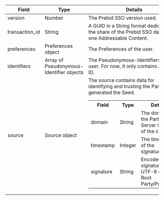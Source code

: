 
| Field                  | Type                                     | Details  |
|------------------------|------------------------------------------|----------|
| version                | Number                                   | The Prebid SSO version used.|
| transaction_id         | String                                   | A GUID in a String format dedicated to the share of the Prebid SSO data for one Addressable Content.|
| preferences            | Preferences object                       | The Preferences of the user.|
| identifiers            | Array of Pseudonymous-Identifier objects | The Pseudonymous-Identifiers of the user. For now, it only contains a Prebid ID.|
| source                 | Source object                            | The source contains data for identifying and trusting the Party that generated the Seed.<br /><table><tr><th>Field</th><th>Type</th><th>Details</th></tr><tr><td>domain</td><td>String</td><td>The domain of the Party (Ad Server in most of the cases).</td></tr><tr><td>timestamp</td><td>Integer</td><td>The timestamp of the signature.</td></tr><tr><td>signature</td><td>String</td><td>Encoded signature in UTF-8 of the Root Party/Publisher.</td></tr></table>|
